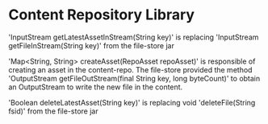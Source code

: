 Content Repository Library
==================

'InputStream getLatestAssetInStream(String key)' is replacing 'InputStream getFileInStream(String key)' from the file-store jar

'Map<String, String> createAsset(RepoAsset repoAsset)' is responsible of creating an asset in the content-repo.
The file-store provided the method 'OutputStream getFileOutStream(final String key, long byteCount)' to obtain an OutputStream to write
the new file in the content.

'Boolean deleteLatestAsset(String key)'  is replacing void 'deleteFile(String fsid)' from the file-store jar